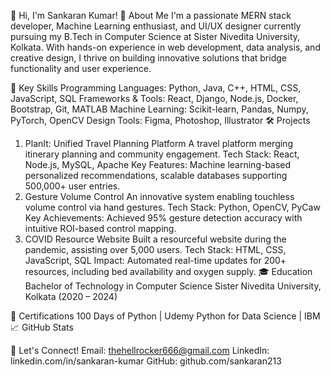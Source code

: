 👋 Hi, I'm Sankaran Kumar!
🚀 About Me
I'm a passionate MERN stack developer, Machine Learning enthusiast, and UI/UX designer currently pursuing my B.Tech in Computer Science at Sister Nivedita University, Kolkata. With hands-on experience in web development, data analysis, and creative design, I thrive on building innovative solutions that bridge functionality and user experience.

🌟 Key Skills
Programming Languages: Python, Java, C++, HTML, CSS, JavaScript, SQL
Frameworks & Tools: React, Django, Node.js, Docker, Bootstrap, Git, MATLAB
Machine Learning: Scikit-learn, Pandas, Numpy, PyTorch, OpenCV
Design Tools: Figma, Photoshop, Illustrator
🛠️ Projects
1. PlanIt: Unified Travel Planning Platform
A travel platform merging itinerary planning and community engagement.
Tech Stack: React, Node.js, MySQL, Apache
Key Features: Machine learning-based personalized recommendations, scalable databases supporting 500,000+ user entries.
2. Gesture Volume Control
An innovative system enabling touchless volume control via hand gestures.
Tech Stack: Python, OpenCV, PyCaw
Key Achievements: Achieved 95% gesture detection accuracy with intuitive ROI-based control mapping.
3. COVID Resource Website
Built a resourceful website during the pandemic, assisting over 5,000 users.
Tech Stack: HTML, CSS, JavaScript, SQL
Impact: Automated real-time updates for 200+ resources, including bed availability and oxygen supply.
🎓 Education
Bachelor of Technology in Computer Science
Sister Nivedita University, Kolkata (2020 – 2024)

📜 Certifications
100 Days of Python | Udemy
Python for Data Science | IBM
📈 GitHub Stats


🤝 Let's Connect!
Email: thehellrocker666@gmail.com
LinkedIn: linkedin.com/in/sankaran-kumar
GitHub: github.com/sankaran213
